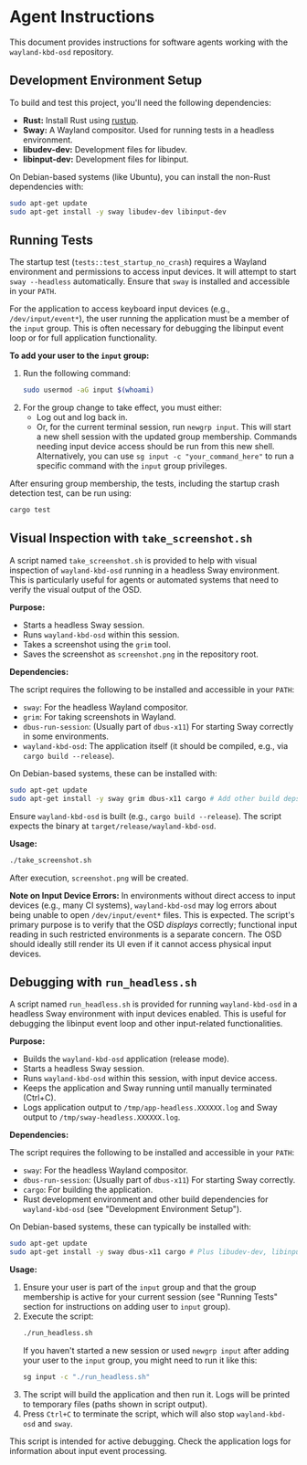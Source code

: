 # Agent Instructions

This document provides instructions for software agents working with the `wayland-kbd-osd` repository.

## Development Environment Setup

To build and test this project, you'll need the following dependencies:

*   **Rust:** Install Rust using [rustup](https://rustup.rs/).
*   **Sway:** A Wayland compositor. Used for running tests in a headless environment.
*   **libudev-dev:** Development files for libudev.
*   **libinput-dev:** Development files for libinput.

On Debian-based systems (like Ubuntu), you can install the non-Rust dependencies with:

```bash
sudo apt-get update
sudo apt-get install -y sway libudev-dev libinput-dev
```

## Running Tests

The startup test (`tests::test_startup_no_crash`) requires a Wayland environment and permissions to access input devices. It will attempt to start `sway --headless` automatically. Ensure that `sway` is installed and accessible in your `PATH`.

For the application to access keyboard input devices (e.g., `/dev/input/event*`), the user running the application must be a member of the `input` group. This is often necessary for debugging the libinput event loop or for full application functionality.

**To add your user to the `input` group:**

1.  Run the following command:
    ```bash
    sudo usermod -aG input $(whoami)
    ```
2.  For the group change to take effect, you must either:
    *   Log out and log back in.
    *   Or, for the current terminal session, run `newgrp input`. This will start a new shell session with the updated group membership. Commands needing input device access should be run from this new shell. Alternatively, you can use `sg input -c "your_command_here"` to run a specific command with the `input` group privileges.

After ensuring group membership, the tests, including the startup crash detection test, can be run using:

```bash
cargo test
```

## Visual Inspection with `take_screenshot.sh`

A script named `take_screenshot.sh` is provided to help with visual inspection of `wayland-kbd-osd` running in a headless Sway environment. This is particularly useful for agents or automated systems that need to verify the visual output of the OSD.

**Purpose:**

*   Starts a headless Sway session.
*   Runs `wayland-kbd-osd` within this session.
*   Takes a screenshot using the `grim` tool.
*   Saves the screenshot as `screenshot.png` in the repository root.

**Dependencies:**

The script requires the following to be installed and accessible in your `PATH`:

*   `sway`: For the headless Wayland compositor.
*   `grim`: For taking screenshots in Wayland.
*   `dbus-run-session`: (Usually part of `dbus-x11`) For starting Sway correctly in some environments.
*   `wayland-kbd-osd`: The application itself (it should be compiled, e.g., via `cargo build --release`).

On Debian-based systems, these can be installed with:
```bash
sudo apt-get update
sudo apt-get install -y sway grim dbus-x11 cargo # Add other build deps for wayland-kbd-osd if not already listed
```
Ensure `wayland-kbd-osd` is built (e.g., `cargo build --release`). The script expects the binary at `target/release/wayland-kbd-osd`.

**Usage:**

```bash
./take_screenshot.sh
```

After execution, `screenshot.png` will be created.

**Note on Input Device Errors:**
In environments without direct access to input devices (e.g., many CI systems), `wayland-kbd-osd` may log errors about being unable to open `/dev/input/event*` files. This is expected. The script's primary purpose is to verify that the OSD *displays* correctly; functional input reading in such restricted environments is a separate concern. The OSD should ideally still render its UI even if it cannot access physical input devices.

## Debugging with `run_headless.sh`

A script named `run_headless.sh` is provided for running `wayland-kbd-osd` in a headless Sway environment with input devices enabled. This is useful for debugging the libinput event loop and other input-related functionalities.

**Purpose:**

*   Builds the `wayland-kbd-osd` application (release mode).
*   Starts a headless Sway session.
*   Runs `wayland-kbd-osd` within this session, with input device access.
*   Keeps the application and Sway running until manually terminated (Ctrl+C).
*   Logs application output to `/tmp/app-headless.XXXXXX.log` and Sway output to `/tmp/sway-headless.XXXXXX.log`.

**Dependencies:**

The script requires the following to be installed and accessible in your `PATH`:

*   `sway`: For the headless Wayland compositor.
*   `dbus-run-session`: (Usually part of `dbus-x11`) For starting Sway correctly.
*   `cargo`: For building the application.
*   Rust development environment and other build dependencies for `wayland-kbd-osd` (see "Development Environment Setup").

On Debian-based systems, these can typically be installed with:
```bash
sudo apt-get update
sudo apt-get install -y sway dbus-x11 cargo # Plus libudev-dev, libinput-dev if not already installed
```

**Usage:**

1.  Ensure your user is part of the `input` group and that the group membership is active for your current session (see "Running Tests" section for instructions on adding user to `input` group).
2.  Execute the script:
    ```bash
    ./run_headless.sh
    ```
    If you haven't started a new session or used `newgrp input` after adding your user to the `input` group, you might need to run it like this:
    ```bash
    sg input -c "./run_headless.sh"
    ```
3.  The script will build the application and then run it. Logs will be printed to temporary files (paths shown in script output).
4.  Press `Ctrl+C` to terminate the script, which will also stop `wayland-kbd-osd` and `sway`.

This script is intended for active debugging. Check the application logs for information about input event processing.